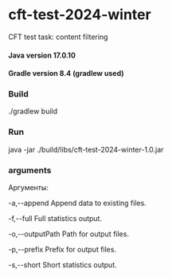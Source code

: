 # cft-test-2024-winter
CFT test task: content filtering

#### Java version 17.0.10
#### Gradle version 8.4 (gradlew used)

### Build
./gradlew build

### Run
java -jar ./build/libs/cft-test-2024-winter-1.0.jar

### arguments
Аргументы:

-a,--append             Append data to existing files.

-f,--full               Full statistics output.

-o,--outputPath <arg>   Path for output files.

-p,--prefix <arg>       Prefix for output files.

-s,--short              Short statistics output.